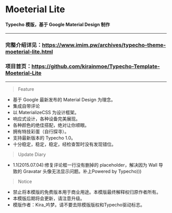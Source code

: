 # Moeterial Lite
#### Typecho 模版，基于 Google Material Design 制作

---------

### 完整介绍详见：https://www.imim.pw/archives/typecho-theme-moeterial-lite.html

### 项目首页：https://github.com/kirainmoe/Typecho-Template-Moeterial-Lite

---------

> Feature

 - 基于 Google 最新发布的 Material Design 为理念。
 - 集成自带评论
 - 以 MaterializeCSS 为设计框架。
 - 响应式设计，各种设备完美展现。
 - 各种颜色的绝佳搭配，绝对让你顺眼。
 - 拥有特技彩蛋（自行探寻）。
 - 支持最新版本的 Typecho 1.0。
 - 十分稳定，稳定，稳定，经检查暂时没有发现错位。

> Update Diary

 - 1.1(2015.07.04):修复评论框一行没有删掉的 placeholder，解决因为 Wall 导致的 Gravatar 头像无法显示问题。补上Powered by Typecho)))

> Notice

 - 禁止将本模版的免费版本用于商业用途。本模版最终解释权归原作者所有。
 - 本模版后期将会更新，请注意升级。
 - 模版作者：Kira_吟梦。请不要去除模版版权和Typecho驱动标志。